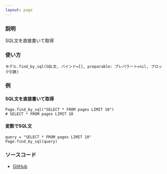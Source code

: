 ```yaml
---
layout: page
---
```


### 説明

SQL文を直接書いて取得

### 使い方

    モデル.find_by_sql(SQL文, バインド=[], preparable: プレパラート=nil, ブロック引数)

### 例

#### SQL文を直接書いて取得

    Page.find_by_sql("SELECT * FROM pages LIMIT 10")
    # SELECT * FROM pages LIMIT 10

#### 変数でSQL文

    query = "SELECT * FROM pages LIMIT 10"
    Page.find_by_sql(query)

### ソースコード

- [GitHub](https://github.com/rails/rails/blob/984c3ef2775781d47efa9f541ce570daa2434a80/activerecord/lib/active_record/querying.rb#L49)
